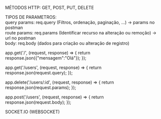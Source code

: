 MÉTODOS HTTP: GET, POST, PUT, DELETE

TIPOS DE PARAMETROS:
<br>query params: req.query  (Filtros, ordenação, paginação, ...) -> params no postman
<br>route params: req.params (Identificar recurso na alteração ou remoção) -> url no postman
<br>body: req.body (dados para criação ou alteração de registro)

app.get('/', (request, response) => {
    return response.json({"mensagem":"Olá"});
});

app.get('/users', (request, response) => {
    return response.json(request.query);
});

app.delete('/users/:id', (request, response) => {
    return response.json(request.params);
});

app.post('/users', (request, response) => {
    return response.json(request.body);
});

SOCKET.IO (WEBSOCKET)
